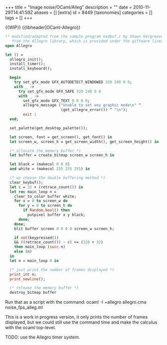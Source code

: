 +++
title = "Image noise/OCaml/Alleg"
description = ""
date = 2010-11-29T14:41:59Z
aliases = []
[extra]
id = 8449
[taxonomies]
categories = []
tags = []
+++

{{WIP}}
{{libheader|OCaml-Allegro}}


```ocaml
(* modified/adapted from the sample program exdbuf.c by Shawn Hargreaves,
   from the Allegro library, which is provided under the giftware licence. *)
open Allegro

let () =
  allegro_init();
  install_timer();
  install_keyboard();

  begin
    try set_gfx_mode GFX_AUTODETECT_WINDOWED 320 240 0 0;
    with _ ->
      try set_gfx_mode GFX_SAFE 320 240 0 0
      with _ ->
        set_gfx_mode GFX_TEXT 0 0 0 0;
        allegro_message ("Unable to set any graphic mode\n" ^
                         (get_allegro_error()) ^ "\n");
        exit 1
  end;

  set_palette(get_desktop_palette());

  let screen, font = get_screen(), get_font() in
  let screen_w, screen_h = get_screen_width(), get_screen_height() in

  (* allocate the memory buffer *)
  let buffer = create_bitmap screen_w screen_h in

  let black = (makecol 0 0 0)
  and white = (makecol 255 255 255) in

  (* we choose the double buffering method *)
  clear_keybuf();
  let c = 32 + (retrace_count()) in
  let rec main_loop n =
    clear_to_color buffer white;
    for x = 0 to screen_w do
      for y = 0 to screen_h do
        if Random.bool() then
          putpixel buffer x y black; 
      done;
    done;
    blit buffer screen 0 0 0 0 screen_w screen_h;

    if not(keypressed())
    && ((retrace_count()) - c) <= (320 + 32)
    then main_loop (succ n)
    else (n)
  in
  let n = main_loop 0 in

  (* just print the number of frames displayed *)
  print_int n;
  print_newline();

  (* release the memory buffer *)
  destroy_bitmap buffer
```


Run that as a script with the command:
 ocaml -I +allegro allegro.cma noise_fps_alleg.ml

This is a work in progress version, it only prints the number of frames displayed, but we could still use the command time and make the calculus with the ocaml top-level.

 TODO: use the Allegro timer system.
